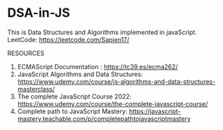 # DSA-in-JS

This is Data Structures and Algorithms implemented in javaScript. <br>
LeetCode: https://leetcode.com/Sapien17/ <br>

RESOURCES <br>
1. ECMAScript Documentation : https://tc39.es/ecma262/ <br>
2. JavaScript Algorithms and Data Structures: https://www.udemy.com/course/js-algorithms-and-data-structures-masterclass/ <br>
3. The complete JavaScript Course 2022: https://www.udemy.com/course/the-complete-javascript-course/ <br>
4. Complete path to JavaScript Mastery: https://javascript-mastery.teachable.com/p/completepathtojavascriptmastery <br>
